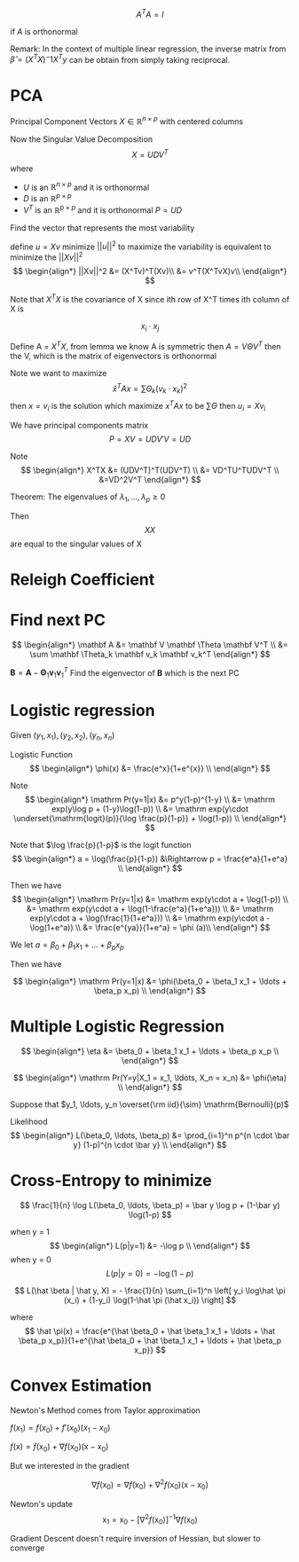 $$
A^T A = I
$$

if $A$ is orthonormal 

Remark: In the context of multiple linear regression, the inverse matrix from $\hat \beta = (X^T X)^-1X^Ty$ can be obtain from simply taking reciprocal.

# PCA

Principal Component Vectors
$X\in \mathbb R^{n\times p}$ with centered columns

Now the Singular Value Decomposition
$$
X = UDV^T
$$
where
- $U$ is an $\mathbb R^{n\times p}$ and it is orthonormal
- $D$ is an $\mathbb R^{p\times p}$ 
- $V^T$ is an $\mathbb R^{p\times p}$ and it is orthonormal
$P = UD$

Find the vector that represents the most variability

define $u = Xv$
minimize $||u||^2$ to maximize the variability is equivalent to minimize the $||Xv||^2$
$$
\begin{align*}
||Xv||^2 &= (X^Tv)^T(Xv)\\
&= v^T(X^TvX)v\\
\end{align*}
$$


Note that $X^TX$ is the covariance of X
since ith row of X^T times ith column  of X is 

$$x_i \cdot x_j$$

Define A = $X^TX$, from lemma we know A is symmetric then $A=V\Theta V^T$ then the V, which is the matrix of eigenvectors is orthonormal

Note we want to maximize
$$\hat x^T A x = \sum \Theta_k (v_k \cdot x_k)^2$$
then $x = v_i$ is the solution which maximize $x^TAx$ to be $\sum \Theta$
then $u_i=Xv_i$

We have principal components matrix
$$P=XV=UDV'V = UD$$

Note
$$
\begin{align*}
X^TX &= (UDV^T)^T(UDV^T) \\
&= VD^TU^TUDV^T \\
&=VD^2V^T
\end{align*}
$$


Theorem: The eigenvalues of $\lambda_1, \ldots, \lambda_p\ge 0$

Then $$XX$$ are equal to the singular values of X

# Releigh Coefficient


# Find next PC

$$
\begin{align*}
\mathbf A &= \mathbf V \mathbf \Theta \mathbf V^T \\
&= \sum \mathbf \Theta_k \mathbf v_k \mathbf v_k^T
\end{align*}
$$

$\mathbf B = \mathbf A - \mathbf \Theta_1 \mathbf v_1 \mathbf v_1^T$
Find the eigenvector of $\mathbf B$ which is the next PC

# Logistic regression

Given $(y_1, x_1), (y_2, x_2), (y_n, x_n)$

Logistic Function
$$
\begin{align*}
\phi(x) &= \frac{e^x}{1+e^{x}} \\
\end{align*}
$$

Note
$$
\begin{align*}
\mathrm Pr(y=1|x) &= p^y(1-p)^{1-y} \\
&= \mathrm exp(y\log p + (1-y)\log(1-p)) \\
&= \mathrm exp(y\cdot \underset{\mathrm{logit}(p)}{\log \frac{p}{1-p}} + \log(1-p)) \\
\end{align*}
$$

Note that $\log \frac{p}{1-p}$ is the logit function
$$
\begin{align*}
a = \log(\frac{p}{1-p}) &\Rightarrow p = \frac{e^a}{1+e^a} \\
\end{align*}
$$

Then we have
$$
\begin{align*}
\mathrm Pr(y=1|x) &= \mathrm exp(y\cdot a + \log(1-p)) \\
&= \mathrm exp(y\cdot a + \log(1-\frac{e^a}{1+e^a})) \\
&= \mathrm exp(y\cdot a + \log(\frac{1}{1+e^a})) \\
&= \mathrm exp(y\cdot a - \log(1+e^a)) \\
&= \frac{e^{ya}}{1+e^a} = \phi (a)\\
\end{align*}
$$

We let $a = \beta_0 + \beta_1 x_1 + \ldots + \beta_p x_p$

Then we have

$$
\begin{align*}
\mathrm Pr(y=1|x) &= \phi(\beta_0 + \beta_1 x_1 + \ldots + \beta_p x_p) \\
\end{align*}
$$

# Multiple Logistic Regression
$$
\begin{align*}
\eta &= \beta_0 + \beta_1 x_1 + \ldots + \beta_p x_p \\
\end{align*}
$$

$$
\begin{align*}
\mathrm Pr(Y=y|X_1 = x_1, \ldots, X_n = x_n) &= \phi(\eta) \\
\end{align*}
$$

Suppose that $y_1, \ldots, y_n \overset{\rm iid}{\sim} \mathrm{Bernoulli}(p)$

Likelihood 
$$
\begin{align*}
L(\beta_0, \ldots, \beta_p) &= \prod_{i=1}^n p^{n \cdot \bar y} (1-p)^{n \cdot \bar y} \\
\end{align*}
$$

# Cross-Entropy to minimize
$$
\frac{1}{n} \log L(\beta_0, \ldots, \beta_p) = \bar y \log p + (1-\bar y) \log(1-p)
$$

when y = 1
$$
\begin{align*}
L(p|y=1) &= -\log p \\
\end{align*}
$$
when y = 0
$$
L(p|y=0) = -\log(1-p)
$$

$$
L(\hat \beta | \hat y, X) = - \frac{1}{n} \sum_{i=1}^n \left[ y_i \log\hat \pi (x_i) + (1-y_i) \log(1-\hat \pi (\hat x_i)) \right]
$$

where
$$
\hat \pi(x) = \frac{e^{\hat \beta_0 + \hat \beta_1 x_1 + \ldots + \hat \beta_p x_p}}{1+e^{\hat \beta_0 + \hat \beta_1 x_1 + \ldots + \hat \beta_p x_p}}
$$

# Convex Estimation

Newton's Method comes from Taylor approximation    

$f(x_1) = f(x_0) + f'(x_0)(x_1-x_0)$

$f(\mathrm x) = f(\mathrm x_0) + \nabla f(\mathrm x_0) (\mathrm x - \mathrm x_0)$

But we interested in the gradient

$$
\nabla f(\mathrm x_0) = \nabla f(\mathrm x_0) + \nabla^2 f(\mathrm x_0)(\mathrm x - \mathrm x_0)
$$

Newton's update
$$
\mathrm x_1 = \mathrm x_0 - [\nabla^2 f(\mathrm x_0)]^{-1} \nabla f(\mathrm x_0)
$$

Gradient Descent doesn't require inversion of Hessian, but slower to converge


